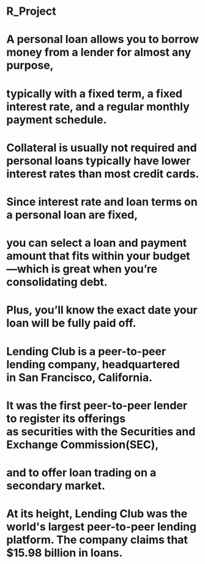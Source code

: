# R_Project
# A personal loan allows you to borrow money from a lender for almost any purpose, 
# typically with a fixed term, a fixed interest rate, and a regular monthly payment schedule. 

# Collateral is usually not required and personal loans typically have lower interest rates than most credit cards.

# Since interest rate and loan terms on a personal loan are fixed, 
# you can select a loan and payment amount that fits within your budget—which is great when you’re consolidating debt. 

# Plus, you’ll know the exact date your loan will be fully paid off. 

# Lending Club is a peer-to-peer lending company, headquartered in San Francisco, California. 

# It was the first peer-to-peer lender to register its offerings as securities with the Securities and Exchange Commission(SEC), 
# and to offer loan trading on a secondary market. 

# At its height, Lending Club was the world's largest peer-to-peer lending platform. The company claims that $15.98 billion in loans. 
